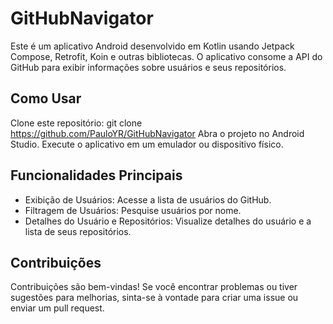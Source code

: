 # GitHubNavigator

Este é um aplicativo Android desenvolvido em Kotlin usando Jetpack Compose, Retrofit, Koin e outras bibliotecas. O aplicativo consome a API do GitHub para exibir informações sobre usuários e seus repositórios.

## Como Usar
Clone este repositório: git clone https://github.com/PauloYR/GitHubNavigator
Abra o projeto no Android Studio.
Execute o aplicativo em um emulador ou dispositivo físico.

## Funcionalidades Principais

- Exibição de Usuários: Acesse a lista de usuários do GitHub.
- Filtragem de Usuários: Pesquise usuários por nome.
- Detalhes do Usuário e Repositórios: Visualize detalhes do usuário e a lista de seus repositórios.

## Contribuições
Contribuições são bem-vindas! Se você encontrar problemas ou tiver sugestões para melhorias, sinta-se à vontade para criar uma issue ou enviar um pull request.
